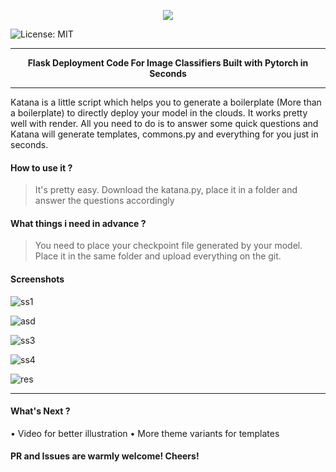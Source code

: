 
<p align="center">
  <img src="https://i.imgur.com/k5VutOd.jpg">
</p>

![License: MIT](https://img.shields.io/badge/License-MIT-yellow.svg)
<hr>
<p align="center"><b>Flask Deployment Code For Image Classifiers Built with Pytorch in Seconds</b></p>
<hr>
Katana is a little script which helps you to generate a boilerplate (More than a boilerplate) to directly deploy your model in the clouds. It works pretty well with render. All you need to do is to answer some quick questions and Katana will generate templates, commons.py and everything for you just in seconds.

#### How to use it ?

> It's pretty easy. Download the katana.py, place it in a folder and answer the questions accordingly

#### What things i need in advance ?
>You need to place your checkpoint file generated by your model. Place it in the same folder and upload everything on the git.
 
 #### Screenshots

![ss1](https://i.imgur.com/5LS1MFr.png)

![asd](https://i.imgur.com/mDdEEQw.png)

![ss3](https://i.imgur.com/7EHRTkA.png)

![ss4](https://i.imgur.com/ZHtCeBp.png)

![res](https://i.imgur.com/gbLmObE.png)
<hr>

#### What's Next ?
• Video for better illustration
• More theme variants for templates

#### PR and Issues are warmly welcome! Cheers!

